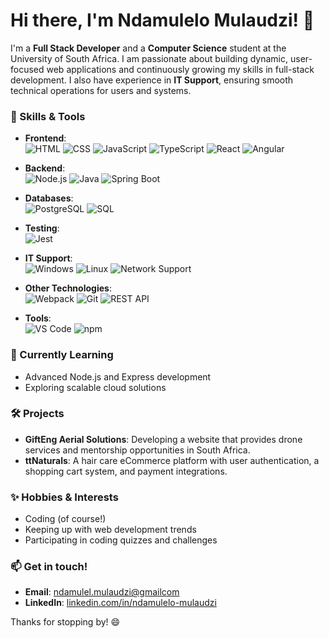 # Hi there, I'm Ndamulelo Mulaudzi! 👋

I'm a **Full Stack Developer** and a **Computer Science** student at the University of South Africa. I am passionate about building dynamic, user-focused web applications and continuously growing my skills in full-stack development. I also have experience in **IT Support**, ensuring smooth technical operations for users and systems.

### 🔧 Skills & Tools

- **Frontend**:  
  ![HTML](https://img.shields.io/badge/HTML-E34F26?style=flat&logo=html5&logoColor=white)
  ![CSS](https://img.shields.io/badge/CSS-1572B6?style=flat&logo=css3&logoColor=white)
  ![JavaScript](https://img.shields.io/badge/JavaScript-F7DF1E?style=flat&logo=javascript&logoColor=black)
  ![TypeScript](https://img.shields.io/badge/TypeScript-3178C6?style=flat&logo=typescript&logoColor=white)
  ![React](https://img.shields.io/badge/React-61DAFB?style=flat&logo=react&logoColor=black)
  ![Angular](https://img.shields.io/badge/Angular-DD0031?style=flat&logo=angular&logoColor=white)

- **Backend**:  
  ![Node.js](https://img.shields.io/badge/Node.js-339933?style=flat&logo=node.js&logoColor=white)
  ![Java](https://img.shields.io/badge/Java-007396?style=flat&logo=java&logoColor=white)
  ![Spring Boot](https://img.shields.io/badge/Spring_Boot-6DB33F?style=flat&logo=spring-boot&logoColor=white)

- **Databases**:  
  ![PostgreSQL](https://img.shields.io/badge/PostgreSQL-336791?style=flat&logo=postgresql&logoColor=white)
  ![SQL](https://img.shields.io/badge/SQL-003B57?style=flat&logo=microsoft-sql-server&logoColor=white)

- **Testing**:  
  ![Jest](https://img.shields.io/badge/Jest-C21325?style=flat&logo=jest&logoColor=white)

- **IT Support**:  
  ![Windows](https://img.shields.io/badge/Windows-0078D6?style=flat&logo=windows&logoColor=white)
  ![Linux](https://img.shields.io/badge/Linux-FCC624?style=flat&logo=linux&logoColor=black)
  ![Network Support](https://img.shields.io/badge/Networking-000000?style=flat&logo=cisco&logoColor=white)

- **Other Technologies**:  
  ![Webpack](https://img.shields.io/badge/Webpack-8DD6F9?style=flat&logo=webpack&logoColor=black)
  ![Git](https://img.shields.io/badge/Git-F05032?style=flat&logo=git&logoColor=white)
  ![REST API](https://img.shields.io/badge/REST-FF6C37?style=flat&logo=rest&logoColor=white)

- **Tools**:  
  ![VS Code](https://img.shields.io/badge/VS_Code-007ACC?style=flat&logo=visual-studio-code&logoColor=white)
  ![npm](https://img.shields.io/badge/npm-CB3837?style=flat&logo=npm&logoColor=white)

### 🌱 Currently Learning
- Advanced Node.js and Express development
- Exploring scalable cloud solutions

### 🛠️ Projects
- **GiftEng Aerial Solutions**: Developing a website that provides drone services and mentorship opportunities in South Africa.
- **ttNaturals**: A hair care eCommerce platform with user authentication, a shopping cart system, and payment integrations.

### ✨ Hobbies & Interests
- Coding (of course!)
- Keeping up with web development trends
- Participating in coding quizzes and challenges

### 📫 Get in touch!
- **Email**: [ndamulel.mulaudzi@gmailcom](mailto:ndamulel.mulaudzi@gmailcom)
- **LinkedIn**: [linkedin.com/in/ndamulelo-mulaudzi](https://www.linkedin.com/in/ndamumulaudzi/)

Thanks for stopping by! 😄
